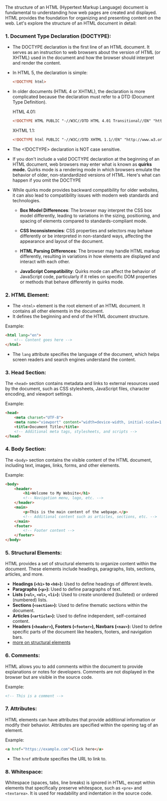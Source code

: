 The structure of an HTML (Hypertext Markup Language) document is fundamental to understanding how web pages are created and displayed. HTML provides the foundation for organizing and presenting content on the web. Let's explore the structure of an HTML document in detail:

### 1. Document Type Declaration (DOCTYPE):
- The DOCTYPE declaration is the first line of an HTML document. It serves as an instruction to web browsers about the version of HTML (or XHTML) used in the document and how the browser should interpret and render the content. 

- In HTML 5, the declaration is simple:
    ```html
    <!DOCTYPE html>
    ```

- In older documents (HTML 4 or XHTML), the declaration is more complicated because the declaration must refer to a DTD (Document Type Definition).

    HTML 4.01:
    ```html
    <!DOCTYPE HTML PUBLIC "-//W3C//DTD HTML 4.01 Transitional//EN" "http://www.w3.org/TR/html4/loose.dtd">
    ```

    XHTML 1.1:
    ```html
    <!DOCTYPE html PUBLIC "-//W3C//DTD XHTML 1.1//EN" "http://www.w3.org/TR/xhtml11/DTD/xhtml11.dtd">
    ```

- The <!DOCTYPE> declaration is NOT case sensitive.
- If you don't include a valid DOCTYPE declaration at the beginning of an HTML document, web browsers may enter what is known as **quirks mode.** Quirks mode is a rendering mode in which browsers emulate the behavior of older, non-standardized versions of HTML. Here's what can happen if you omit the DOCTYPE
- While quirks mode provides backward compatibility for older websites, it can also lead to compatibility issues with modern web standards and technologies.

    - **Box Model Differences**: The browser may interpret the CSS box model differently, leading to variations in the sizing, positioning, and spacing of elements compared to standards-compliant mode.

    - **CSS Inconsistencies**: CSS properties and selectors may behave differently or be interpreted in non-standard ways, affecting the appearance and layout of the document.

    - **HTML Parsing Differences**: The browser may handle HTML markup differently, resulting in variations in how elements are displayed and interact with each other.

    - **JavaScript Compatibility**: Quirks mode can affect the behavior of JavaScript code, particularly if it relies on specific DOM properties or methods that behave differently in quirks mode.

### 2. HTML Element:
- The `<html>` element is the root element of an HTML document. It contains all other elements in the document.
- It defines the beginning and end of the HTML document structure.

Example:
```html
<html lang="en">
    <!-- Content goes here -->
</html>
```

- The `lang` attribute specifies the language of the document, which helps screen readers and search engines understand the content.

### 3. Head Section:
The `<head>` section contains metadata and links to external resources used by the document, such as CSS stylesheets, JavaScript files, character encoding, and viewport settings.

Example:
```html
<head>
    <meta charset="UTF-8">
    <meta name="viewport" content="width=device-width, initial-scale=1.0">
    <title>Document Title</title>
    <!-- Additional meta tags, stylesheets, and scripts -->
</head>
```

### 4. Body Section:
The `<body>` section contains the visible content of the HTML document, including text, images, links, forms, and other elements.

Example:
```html
<body>
    <header>
        <h1>Welcome to My Website</h1>
        <!-- Navigation menu, logo, etc. -->
    </header>
    <main>
        <p>This is the main content of the webpage.</p>
        <!-- Additional content such as articles, sections, etc. -->
    </main>
    <footer>
        <!-- Footer content -->
    </footer>
</body>
```

### 5. Structural Elements:
HTML provides a set of structural elements to organize content within the document. These elements include headings, paragraphs, lists, sections, articles, and more.

- **Headings (`<h1>` to `<h6>`):** Used to define headings of different levels.
- **Paragraphs (`<p>`):** Used to define paragraphs of text.
- **Lists (`<ul>`, `<ol>`, `<li>`):** Used to create unordered (bulleted) or ordered (numbered) lists.
- **Sections (`<section>`):** Used to define thematic sections within the document.
- **Articles (`<article>`):** Used to define independent, self-contained content.
- **Headers (`<header>`), Footers (`<footer>`), Navbars (`<nav>`):** Used to define specific parts of the document like headers, footers, and navigation bars.
- [more on structural elements](/html/elements.md)

### 6. Comments:
HTML allows you to add comments within the document to provide explanations or notes for developers. Comments are not displayed in the browser but are visible in the source code.

Example:
```html
<!-- This is a comment -->
```

### 7. Attributes:
HTML elements can have attributes that provide additional information or modify their behavior. Attributes are specified within the opening tag of an element.

Example:
```html
<a href="https://example.com">Click here</a>
```
- The `href` attribute specifies the URL to link to.

### 8. Whitespace:
Whitespace (spaces, tabs, line breaks) is ignored in HTML, except within elements that specifically preserve whitespace, such as `<pre>` and `<textarea>`. It is used for readability and indentation in the source code.
